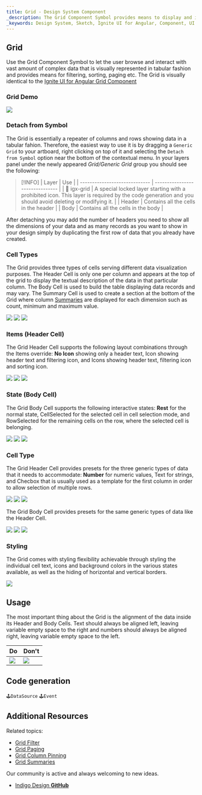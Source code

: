 ```yaml
---
title: Grid - Design System Component
_description: The Grid Component Symbol provides means to display and interact with high-quantities of data structured in a tabular fashion. 
_keywords: Design System, Sketch, Ignite UI for Angular, Component, UI Library, Widgets
---
```


## Grid

Use the Grid Component Symbol to let the user browse and interact with vast amount of complex data that is visually represented in tabular fashion and provides means for filtering, sorting, paging etc.
The Grid is visually identical to the [Ignite UI for Angular Grid Component](https://www.infragistics.com/products/ignite-ui-angular/angular/components/grid.html)

### Grid Demo

![](../images/grid_demo.png)

### Detach from Symbol

The Grid is essentially a repeater of columns and rows showing data in a tabular fahion. Therefore, the easiest way to use it is by dragging a `Generic Grid` to your artboard, right clicking on top of it and selecting the `Detach from Symbol` option near the bottom of the contextual menu. In your layers panel under the newly appeared _Grid/Generic Grid_ group you should see the following:

> [!INFO]
> | Layer | Use |
> | ----------------------------- | ------------------------------- |
> | 🚫 igx-grid | A special locked layer starting with a prohibited icon. This layer is required by the code generation and you should avoid deleting or modifying it. |
> | Header | Contains all the cells in the header |
> | Body | Contains all the cells in the body |

After detaching you may add the number of headers you need to show all the dimensions of your data and as many records as you want to show in your design simply by duplicating the first row of data that you already have created.

### Cell Types

The Grid provides three types of cells serving different data visualization purposes. The Header Cell is only one per column and appears at the top of the grid to display the textual description of the data in that particular column. The Body Cell is used to build the table displaying data records and may vary. The Summary Cell is used to create a section at the bottom of the Grid where column [Summaries](grid-summaries.md) are displayed for each dimension such as count, minimum and maximum value.

![](../images/grid_cell_header.png)
![](../images/grid_cell_body.png)
![](../images/grid_cell_summary.png)

### Items (Header Cell)

The Grid Header Cell supports the following layout combinations through the Items override: **No Icon** showing only a header text, Icon showing header text and filtering icon, and Icons showing header text, filtering icon and sorting icon.

![](../images/grid_cell_header_no-icon.png)
![](../images/grid_cell_header_icon.png)
![](../images/grid_cell_header_icons.png)

### State (Body Cell)

The Grid Body Cell supports the following interactive states: **Rest** for the normal state, CellSelected for the selected cell in cell selection mode, and RowSelected for the remaining cells on the row, where the selected cell is belonging.

![](../images/grid_cell_body_rest.png)
![](../images/grid_cell_body_cell-selected.png)
![](../images/grid_cell_body_row-selected.png)

### Cell Type

The Grid Header Cell provides presets for the three generic types of data that it needs to accommodate: **Number** for numeric values, Text for strings, and Checbox that is usually used as a template for the first column in order to allow selection of multiple rows.

![](../images/grid_cell_header_number.png)
![](../images/grid_cell_header_text.png)
![](../images/grid_cell_header_checkbox.png)

The Grid Body Cell provides presets for the same generic types of data like the Header Cell.

![](../images/grid_cell_body_number.png)
![](../images/grid_cell_body_text.png)
![](../images/grid_cell_body_checkbox.png)

### Styling

The Grid comes with styling flexibility achievable through styling the individual cell text, icons and background colors in the various states available, as well as the hiding of horizontal and vertical borders.

![](../images/grid_styling.png)

## Usage

The most important thing about the Grid is the alignment of the data inside its Header and Body Cells. Text should always be aligned left, leaving variable empty space to the right and numbers should always be aligned right, leaving variable empty space to the left.

| Do                          | Don't                         |
| --------------------------- | ----------------------------- |
| ![](../images/grid_do1.png) | ![](../images/grid_dont1.png) |

## Code generation

`🕹️DataSource`
`🕹️Event`

## Additional Resources

Related topics:

- [Grid Filter](grid-filter.md)
- [Grid Paging](grid-paging.md)
- [Grid Column Pinning](grid-column-pinning.md)
- [Grid Summaries](grid-summaries.md)
  <div class="divider--half"></div>

Our community is active and always welcoming to new ideas.

- [Indigo Design **GitHub**](https://github.com/IgniteUI/design-system-docfx)
